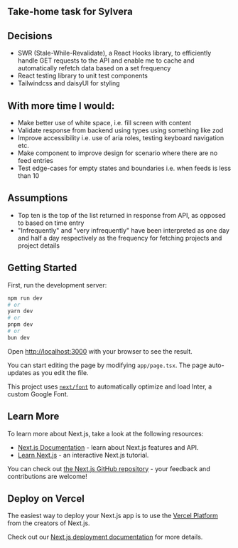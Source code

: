 ## Take-home task for Sylvera

## Decisions

- SWR (Stale-While-Revalidate), a React Hooks library, to efficiently handle GET requests to the API and enable me to cache and automatically refetch data based on a set frequency
- React testing library to unit test components
- Tailwindcss and daisyUI for styling

## With more time I would:

- Make better use of white space, i.e. fill screen with content
- Validate response from backend using types using something like zod
- Improve accessibility i.e. use of aria roles, testing keyboard navigation etc.
- Make component to improve design for scenario where there are no feed entries
- Test edge-cases for empty states and boundaries i.e. when feeds is less than 10

## Assumptions

- Top ten is the top of the list returned in response from API, as opposed to based on time entry
- "Infrequently" and "very infrequently" have been interpreted as one day and half a day respectively as the frequency for fetching projects and project details

## Getting Started

First, run the development server:

```bash
npm run dev
# or
yarn dev
# or
pnpm dev
# or
bun dev
```

Open [http://localhost:3000](http://localhost:3000) with your browser to see the result.

You can start editing the page by modifying `app/page.tsx`. The page auto-updates as you edit the file.

This project uses [`next/font`](https://nextjs.org/docs/basic-features/font-optimization) to automatically optimize and load Inter, a custom Google Font.

## Learn More

To learn more about Next.js, take a look at the following resources:

- [Next.js Documentation](https://nextjs.org/docs) - learn about Next.js features and API.
- [Learn Next.js](https://nextjs.org/learn) - an interactive Next.js tutorial.

You can check out [the Next.js GitHub repository](https://github.com/vercel/next.js/) - your feedback and contributions are welcome!

## Deploy on Vercel

The easiest way to deploy your Next.js app is to use the [Vercel Platform](https://vercel.com/new?utm_medium=default-template&filter=next.js&utm_source=create-next-app&utm_campaign=create-next-app-readme) from the creators of Next.js.

Check out our [Next.js deployment documentation](https://nextjs.org/docs/deployment) for more details.
